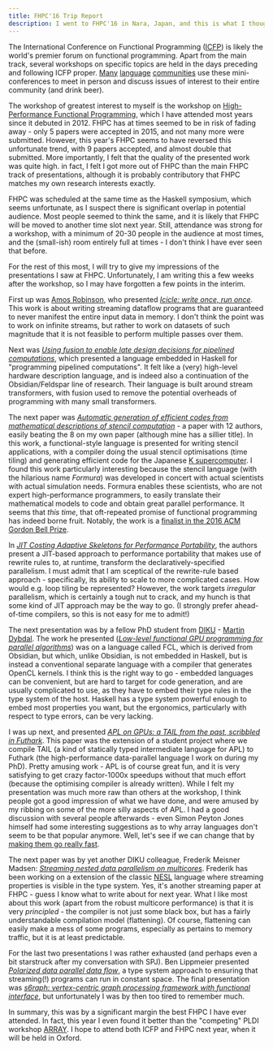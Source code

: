 ```yaml
---
title: FHPC'16 Trip Report
description: I went to FHPC'16 in Nara, Japan, and this is what I thought.
---
```


The International Conference on Functional Programming ([ICFP][]) is
likely the world's premier forum on functional programming.  Apart
from the main track, several workshops on specific topics are held in
the days preceding and following ICFP proper.  [Many][haskell]
[language][erlang] [communities][ml] use these mini-conferences to
meet in person and discuss issues of interest to their entire
community (and drink beer).

The workshop of greatest interest to myself is the workshop on
[High-Performance Functional Programming][fhpc], which I have attended
most years since it debuted in 2012.  FHPC has at times seemed to be
in risk of fading away - only 5 papers were accepted in 2015, and not
many more were submitted.  However, this year's FHPC seems to have
reversed this unfortunate trend, with 9 papers accepted, and almost
double that submitted.  More importantly, I felt that the quality of
the presented work was quite high.  in fact, I felt I got more out of
FHPC than the main FHPC track of presentations, although it is
probably contributory that FHPC matches my own research interests
exactly.

FHPC was scheduled at the same time as the Haskell symposium, which
seems unfortunate, as I suspect there is significant overlap in
potential audience.  Most people seemed to think the same, and it is
likely that FHPC will be moved to another time slot next year.  Still,
attendance was strong for a workshop, with a minimum of 20-30 people
in the audience at most times, and the (small-ish) room entirely full
at times - I don't think I have ever seen that before.

For the rest of this most, I will try to give my impressions of the
presentations I saw at FHPC.  Unfortunately, I am writing this a few
weeks after the workshop, so I may have forgotten a few points in the
interim.

First up was [Amos Robinson](https://www.cse.unsw.edu.au/~amosr/), who
presented [*Icicle: write once, run
once*](http://dl.acm.org/citation.cfm?id=2975992).  This work is about
writing streaming dataflow programs that are guaranteed to never
manifest the entire input data in memory.  I don't think the point was
to work on infinite streams, but rather to work on datasets of such
magnitude that it is not feasible to perform multiple passes over
them.

Next was [*Using fusion to enable late design decisions for pipelined
computations*](http://dl.acm.org/citation.cfm?id=2975993), which
presented a language embedded in Haskell for "programming pipelined
computations".  It felt like a (very) high-level hardware description
language, and is indeed also a continuation of the Obsidian/Feldspar
line of research.  Their language is built around stream transformers,
with fusion used to remove the potential overheads of programming with
many small transformers.

The next paper was [*Automatic generation of efficient codes from
mathematical descriptions of stencil
computation*](http://dl.acm.org/citation.cfm?id=2975994) - a paper
with 12 authors, easily beating the 8 on my own paper (although mine
has a sillier title).  In this work, a functional-style language is
presented for writing stencil applications, with a compiler doing the
usual stencil optimisations (time tiling) and generating efficient
code for the Japanese [K
supercomputer](https://en.wikipedia.org/wiki/K_computer).  I found
this work particularly interesting because the stencil language (with
the hilarious name *Formura*) was developed in concert with actual
scientists with actual simulation needs.  Formura enables these
scientists, who are not expert high-performance programmers, to easily
translate their mathematical models to code and obtain great parallel
performance.  It seems that *this time*, that oft-repeated promise of
functional programming has indeed borne fruit.  Notably, the work is a
[finalist in the 2016 ACM Gordon Bell
Prize](http://sc16.supercomputing.org/2016/08/23/finalists-compete-prestigious-acm-gordon-bell-prize-high-performance-computing/).

In [*JIT Costing Adaptive Skeletons for Performance
Portability*](http://eprints.gla.ac.uk/122321/), the authors present a
JIT-based approach to performance portability that makes use of
rewrite rules to, at runtime, transform the declaratively-specified
parallelism.  I must admit that I am sceptical of the rewrite-rule
based approach - specifically, its ability to scale to more
complicated cases.  How would e.g. loop tiling be represented?
However, the work targets *irregular* parallelism, which is certainly
a tough nut to crack, and my hunch is that some kind of JIT approach
may be the way to go.  (I strongly prefer ahead-of-time compilers, so
this is not easy for me to admit!)

The next presentation was by a fellow PhD student from
[DIKU](http://diku.dk) - [Martin Dybdal](http://dybber.dk).  The work
he presented ([*Low-level functional GPU programming for parallel
algorithms*](http://dl.acm.org/citation.cfm?id=2975996)) was on a
language called FCL, which is derived from Obsidian, but which, unlike
Obsidian, is not embedded in Haskell, but is instead a conventional
separate language with a compiler that generates OpenCL kernels.  I
think this is the right way to go - embedded languages can be
convenient, but are hard to target for code generation, and are
usually complicated to use, as they have to embed their type rules in
the type system of the host.  Haskell has a type system powerful
enough to embed most properties you want, but the ergonomics,
particularly with respect to type errors, can be very lacking.

I was up next, and presented [*APL on GPUs: a TAIL from the past,
scribbled in Futhark*](http://dl.acm.org/citation.cfm?id=2975997).
This paper was the extension of a student project where we compile
TAIL (a kind of statically typed intermediate language for APL) to
Futhark (the high-performance data-parallel language I work on during
my PhD).  Pretty amusing work - APL is of course great fun, and it is
very satisfying to get crazy factor-1000x speedups without that much
effort (because the optimising compiler is already written).  While I
felt my presentation was much more raw than others at the workshop, I
think people got a good impression of what we have done, and were
amused by my ribbing on some of the more silly aspects of APL.  I had
a good discussion with several people afterwards - even Simon Peyton
Jones himself had some interesting suggestions as to why array
languages don't seem to be that popular anymore.  Well, let's see if
we can change that by [making them go really
fast](http://futhark-lang.org/performance.html).

The next paper was by yet another DIKU colleague, Frederik Meisner
Madsen: [*Streaming nested data parallelism on
multicores*](http://dl.acm.org/citation.cfm?id=2975998).  Frederik has
been working on a extension of the classic
[NESL](https://www.cs.cmu.edu/~scandal/nesl.html) language where
streaming properties is visible in the type system.  Yes, it's another
streaming paper at FHPC - guess I know what to write about for next
year.  What I like most about this work (apart from the robust
multicore performance) is that it is very *principled* - the compiler
is not just some black box, but has a fairly understandable
compilation model (flattening).  Of course, flattening can easily make
a mess of some programs, especially as pertains to memory traffic, but
it is at least predictable.

For the last two presentations I was rather exhausted (and perhaps
even a bit starstruck after my conversation with SPJ).  Ben Lippmeier
presented [*Polarized data parallel data
flow*](http://dl.acm.org/citation.cfm?id=2975999), a type system
approach to ensuring that streaming(!) programs can run in constant
space.  The final presentation was [*s6raph: vertex-centric graph
processing framework with functional
interface*](http://dl.acm.org/citation.cfm?id=2976000), but
unfortunately I was by then too tired to remember much.

In summary, this was by a significant margin the best FHPC I have ever
attended.  In fact, this year I even found it better than the
"competing" PLDI workshop
[ARRAY](http://conf.researchr.org/track/pldi-2016/ARRAY-2016).  I hope
to attend both ICFP and FHPC next year, when it will be held in
Oxford.

[ICFP]: http://icfpconference.org
[haskell]: https://www.haskell.org/haskell-symposium/
[erlang]: http://www.erlang.org/community/workshops
[ml]: http://www.mlworkshop.org/
[fhpc]: https://sites.google.com/site/fhpcworkshops/
